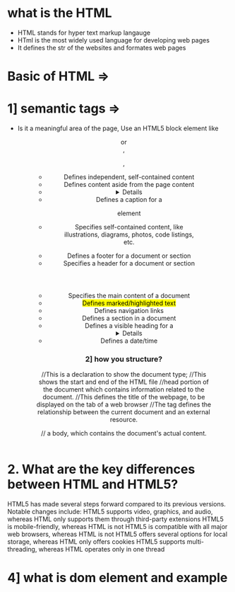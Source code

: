 # what is the HTML 

- HTML stands for hyper text markup langauge 
- HTml is the most widely used language for developing web pages 
- It defines the str of the websites and formates web pages 


# Basic of HTML =>

# 1] semantic tags =>

- Is it a meaningful area of the page, Use an HTML5 block element like <header> or <footer>, <nav> <figure> <summry>, <article>
    - <article> Defines independent, self-contained content
    - <aside> 	Defines content aside from the page content
   -  <details> Defines additional details that the user can view or hide
    - <figcaption> 	Defines a caption for a <figure> element
    - <figure> 	Specifies self-contained content, like illustrations, diagrams, photos, code listings, etc.
   -  <footer> 	Defines a footer for a document or section
    - <header> 	Specifies a header for a document or section
   -  <main> 	Specifies the main content of a document
    - <mark> 	Defines marked/highlighted text
   -  <nav> 	Defines navigation links
    - <section> Defines a section in a document
    - <summary> Defines a visible heading for a <details> element
    - <time> 	Defines a date/time
    
    # 2] how you structure? 

    <!DOCTYPE html>  //This is a declaration to show the document type;
    <html> //This shows the start and end of the HTML file
    <head> //head portion of the document which contains information related to the document.
    <title>tab name</title> //This defines the title of the webpage, to be displayed on the tab of a web browser
    <link rel="stylesheet" href="style.css"> //The <link> tag defines the relationship between the current document and an external resource.
    </head>
    <body> 

    // a body, which contains the document's actual content. 

    </body>
    </html>

    
# 2. What are the key differences between HTML and HTML5?
HTML5 has made several steps forward compared to its previous versions. Notable changes include:
HTML5 supports video, graphics, and audio, whereas HTML only supports them through third-party extensions
HTML5 is mobile-friendly, whereas HTML is not
HTML5 is compatible with all major web browsers, whereas HTML is not
HTML5 offers several options for local storage, whereas HTML only offers cookies
HTML5 supports multi-threading, whereas HTML operates only in one thread

# 4] what is dom element and example 